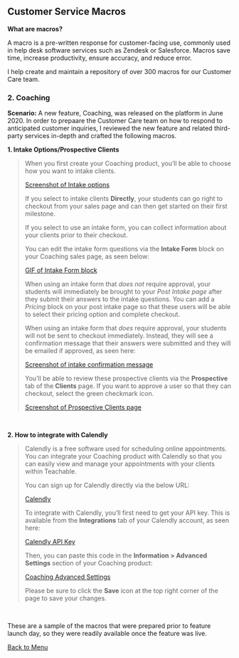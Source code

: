 ## Customer Service Macros

**What are macros?** 

A macro is a pre-written response for customer-facing use, commonly used in help desk software services such as Zendesk or Salesforce. Macros save time, increase productivity, ensure accuracy, and reduce error. 

I help create and maintain a repository of over 300 macros for our Customer Care team. 

### 2. Coaching

**Scenario:** A new feature, Coaching, was released on the platform in June 2020. In order to prepaare the Customer Care team on how to respond to anticipated customer inquiries, I reviewed the new feature and related third-party services in-depth and crafted the following macros.

**1. Intake Options/Prospective Clients**

>When you first create your Coaching product, you’ll be able to choose how you want to intake clients.
>
>[Screenshot of Intake options](https://cl.ly/c8f3c37d2726)
>
>If you select to intake clients **Directly**, your students can go right to checkout from your sales page and can then get started on their first milestone.
>
>If you select to use an intake form, you can collect information about your clients prior to their checkout.
>
>You can edit the intake form questions via the **Intake Form** block on your Coaching sales page, as seen below:
>
>[GIF of Intake Form block](https://cl.ly/3ddd677bd480)
>
>When using an intake form that *does not* require approval, your students will immediately be brought to your *Post Intake page* after they submit their answers to the intake questions. You can add a *Pricing* block on your post intake page so that these users will be able to select their pricing option and complete checkout.
>
>When using an intake form that *does* require approval, your students will not be sent to checkout immediately. Instead, they will see a confirmation message that their answers were submitted and they will be emailed if approved, as seen here:
>
>[Screenshot of intake confirmation message](https://cl.ly/1b1fadb428bc)
>
>You’ll be able to review these prospective clients via the **Prospective** tab of the **Clients** page. If you want to approve a user so that they can checkout, select the green checkmark icon.
>
>[Screenshot of Prospective Clients page](https://cl.ly/dd4737ff8d7f)
<br>

**2. How to integrate with Calendly**

>Calendly is a free software used for scheduling online appointments. You can integrate your Coaching product with Calendly so that you can easily view and manage your appointments with your clients within Teachable. 
>
>You can sign up for Calendly directly via the below URL:
>
>[Calendly](https://calendly.com/)
>
>To integrate with Calendly, you’ll first need to get your API key. This is available from the **Integrations** tab of your Calendly account, as seen here:
>
>[Calendly API Key](https://cl.ly/ba92167d705e)
>
>Then, you can paste this code in the **Information > Advanced Settings** section of your Coaching product:
>
>[Coaching Advanced Settings](https://cl.ly/8a79e94a1542)
>
>Please be sure to click the **Save** icon at the top right corner of the page to save your changes.
<br>



These are a sample of the macros that were prepared prior to feature launch day, so they were readily available once the feature was live.


[Back to Menu](/index)
